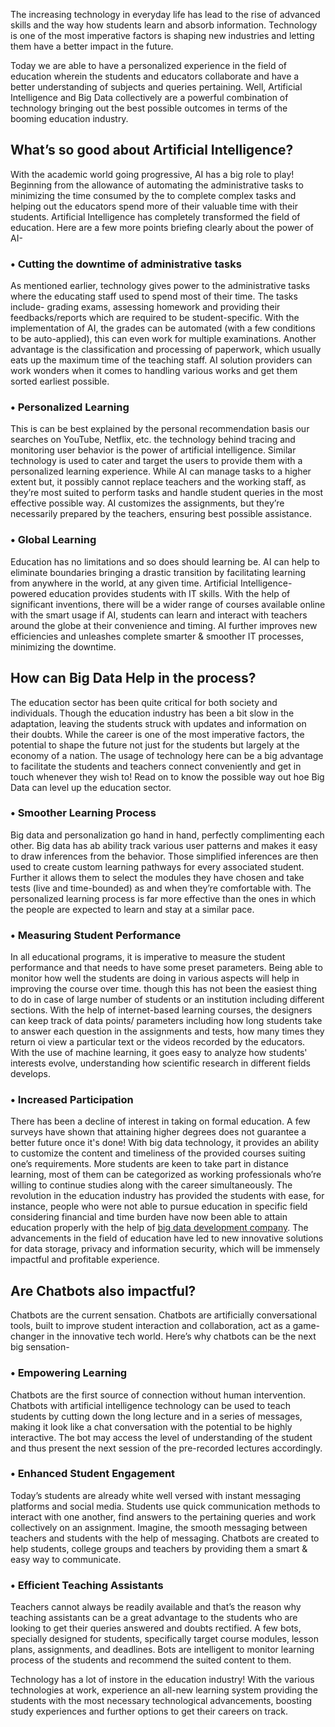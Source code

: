 The increasing technology in everyday life has lead to the rise of advanced skills and the way how students learn and absorb information. Technology is one of the most imperative factors is shaping new industries and letting them have a better impact in the future. 

Today we are able to have a personalized experience in the field of education wherein the students and educators collaborate and have a better understanding of subjects and queries pertaining. Well, Artificial Intelligence and Big Data collectively are a powerful combination of technology bringing out the best possible outcomes in terms of the booming education industry. 


## What’s so good about Artificial Intelligence? 

With the academic world going progressive, AI has a big role to play! Beginning from the allowance of automating the administrative tasks to minimizing the time consumed by the to complete complex tasks and helping out the educators spend more of their valuable time with their students. Artificial Intelligence has completely transformed the field of education. Here are a few more points briefing clearly about the power of AI- 

### •	Cutting the downtime of administrative tasks 
As mentioned earlier, technology gives power to the administrative tasks where the educating staff used to spend most of their time. The tasks include- grading exams, assessing homework and providing their feedbacks/reports which are required to be student-specific. With the implementation of AI, the grades can be automated (with a few conditions to be auto-applied), this can even work for multiple examinations. Another advantage is the classification and processing of paperwork, which usually eats up the maximum time of the teaching staff.  AI solution providers can work wonders when it comes to handling various works and get them sorted earliest possible. 

### •	Personalized Learning 
This is can be best explained by the personal recommendation basis our searches on YouTube, Netflix, etc. the technology behind tracing and monitoring user behavior is the power of artificial intelligence. Similar technology is used to cater and target the users to provide them with a personalized learning experience. While AI can manage tasks to a higher extent but, it possibly cannot replace teachers and the working staff, as they’re most suited to perform tasks and handle student queries in the most effective possible way. AI customizes the assignments, but they’re necessarily prepared by the teachers, ensuring best possible assistance.

### •	Global Learning
Education has no limitations and so does should learning be. AI can help to eliminate boundaries bringing a drastic transition by facilitating learning from anywhere in the world, at any given time. Artificial Intelligence-powered education provides students with IT skills. With the help of significant inventions, there will be a wider range of courses available online with the smart usage if AI, students can learn and interact with teachers around the globe at their convenience and timing. AI further improves new efficiencies and unleashes complete smarter & smoother IT processes, minimizing the downtime. 

## How can Big Data Help in the process? 
The education sector has been quite critical for both society and individuals. Though the education industry has been a bit slow in the adaptation, leaving the students struck with updates and information on their doubts. While the career is one of the most imperative factors, the potential to shape the future not just for the students but largely at the economy of a nation. The usage of technology here can be a big advantage to facilitate the students and teachers connect conveniently and get in touch whenever they wish to! Read on to know the possible way out hoe Big Data can level up the education sector. 

### •	Smoother Learning Process 
Big data and personalization go hand in hand, perfectly complimenting each other. Big data has ab ability track various user patterns and makes it easy to draw inferences from the behavior. Those simplified inferences are then used to create custom learning pathways for every associated student. Further it allows them to select the modules they have chosen and take tests (live and time-bounded) as and when they’re comfortable with. The personalized learning process is far more effective than the ones in which the people are expected to learn and stay at a similar pace. 

### •	Measuring Student Performance 
In all educational programs, it is imperative to measure the student performance and that needs to have some preset parameters. Being able to monitor how well the students are doing in various aspects will help in improving the course over time. though this has not been the easiest thing to do in case of large number of students or an institution including different sections. With the help of internet-based learning courses, the designers can keep track of data points/ parameters including how long students take to answer each question in the assignments and tests, how many times they return oi view a particular text or the videos recorded by the educators. With the use of machine learning, it goes easy to analyze how students' interests evolve, understanding how scientific research in different fields develops. 

### •	Increased Participation 
There has been a decline of interest in taking on formal education. A few surveys have shown that attaining higher degrees does not guarantee a better future once it's done! With big data technology, it provides an ability to customize the content and timeliness of the provided courses suiting one’s requirements. More students are keen to take part in distance learning, most of them can be categorized as working professionals who’re willing to continue studies along with the career simultaneously. The revolution in the education industry has provided the students with ease, for instance, people who were not able to pursue education in specific field considering financial and time burden have now been able to attain education properly with the help of [big data development company](https://www.clavax.com/solution/bigdata-analytics-solutions). The advancements in the field of education have led to new innovative solutions for data storage, privacy and information security, which will be immensely impactful and profitable experience. 

## Are Chatbots also impactful?  
Chatbots are the current sensation. Chatbots are artificially conversational tools, built to improve student interaction and collaboration, act as a game-changer in the innovative tech world. Here’s why chatbots can be the next big sensation- 

### •	Empowering Learning 
Chatbots are the first source of connection without human intervention. Chatbots with artificial intelligence technology can be used to teach students by cutting down the long lecture and in a series of messages, making it look like a chat conversation with the potential to be highly interactive. The bot may access the level of understanding of the student and thus present the next session of the pre-recorded lectures accordingly. 

### •	Enhanced Student Engagement 
Today’s students are already white well versed with instant messaging platforms and social media. Students use quick communication methods to interact with one another, find answers to the pertaining queries and work collectively on an assignment. Imagine, the smooth messaging between teachers and students with the help of messaging. Chatbots are created to help students, college groups and teachers by providing them a smart & easy way to communicate. 

### •	Efficient Teaching Assistants 
Teachers cannot always be readily available and that’s the reason why teaching assistants can be a great advantage to the students who are looking to get their queries answered and doubts rectified. A few bots, specially designed for students, specifically target course modules, lesson plans, assignments, and deadlines. Bots are intelligent to monitor learning process of the students and recommend the suited content to them. 

Technology has a lot of instore in the education industry! With the various technologies at work, experience an all-new learning system providing the students with the most necessary technological advancements, boosting study experiences and further options to get their careers on track.